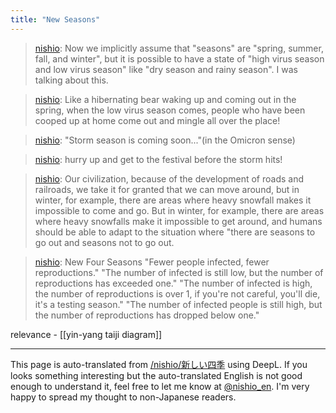 ```yaml
---
title: "New Seasons"
---
```


> [nishio](https://twitter.com/nishio/status/1473261429369507852): Now we implicitly assume that "seasons" are "spring, summer, fall, and winter", but it is possible to have a state of "high virus season and low virus season" like "dry season and rainy season". I was talking about this.

> [nishio](https://twitter.com/nishio/status/1473265081316409352): Like a hibernating bear waking up and coming out in the spring, when the low virus season comes, people who have been cooped up at home come out and mingle all over the place!

> [nishio](https://twitter.com/nishio/status/1473276987410370566): "Storm season is coming soon..."(in the Omicron sense)

> [nishio](https://twitter.com/nishio/status/1473277123322609669): hurry up and get to the festival before the storm hits!

> [nishio](https://twitter.com/nishio/status/1473278757394067460): Our civilization, because of the development of roads and railroads, we take it for granted that we can move around, but in winter, for example, there are areas where heavy snowfall makes it impossible to come and go. But in winter, for example, there are areas where heavy snowfalls make it impossible to get around, and humans should be able to adapt to the situation where "there are seasons to go out and seasons not to go out.

> [nishio](https://twitter.com/nishio/status/1473282104943611910): New Four Seasons
>  "Fewer people infected, fewer reproductions."
>  "The number of infected is still low, but the number of reproductions has exceeded one."
>  "The number of infected is high, the number of reproductions is over 1, if you're not careful, you'll die, it's a testing season."
>  "The number of infected people is still high, but the number of reproductions has dropped below one."

relevance
    - [[yin-yang taiji diagram]]

---
This page is auto-translated from [/nishio/新しい四季](https://scrapbox.io/nishio/新しい四季) using DeepL. If you looks something interesting but the auto-translated English is not good enough to understand it, feel free to let me know at [@nishio_en](https://twitter.com/nishio_en). I'm very happy to spread my thought to non-Japanese readers.